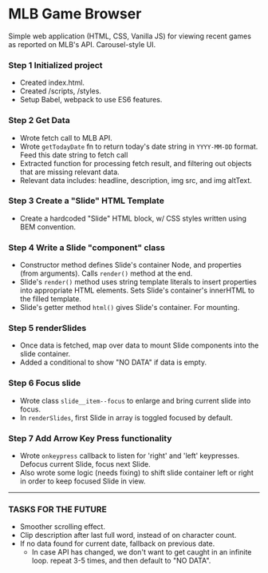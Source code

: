 # MLB Game Browser

Simple web application (HTML, CSS, Vanilla JS) for viewing recent games as reported on MLB's API. Carousel-style UI.

### Step 1 Initialized project

- Created index.html.
- Created /scripts, /styles.
- Setup Babel, webpack to use ES6 features.

### Step 2 Get Data

- Wrote fetch call to MLB API.
- Wrote `getTodayDate` fn to return today's date string in `YYYY-MM-DD` format. Feed this date string to fetch call
- Extracted function for processing fetch result, and filtering out objects that are missing relevant data. 
- Relevant data includes: headline, description, img src, and img altText.

### Step 3 Create a "Slide" HTML Template

- Create a hardcoded "Slide" HTML block, w/ CSS styles written using BEM convention. 

### Step 4 Write a Slide "component" class

- Constructor method defines Slide's container Node, and properties (from arguments). Calls `render()` method at the end. 
- Slide's `render()` method uses string template literals to insert properties into appropriate HTML elements. Sets Slide's container's innerHTML to the filled template.
- Slide's getter method `html()` gives Slide's container. For mounting.

### Step 5 renderSlides
- Once data is fetched, map over data to mount Slide components into the slide container. 
- Added a conditional to show "NO DATA" if data is empty.

### Step 6 Focus slide
- Wrote class `slide__item--focus` to enlarge and bring current slide into focus. 
- In `renderSlides`, first Slide in array is toggled focused by default.

### Step 7 Add Arrow Key Press functionality
- Wrote `onkeypress` callback to listen for 'right' and 'left' keypresses. Defocus current Slide, focus next Slide.
- Also wrote some logic (needs fixing) to shift slide container left or right in order to keep focused Slide in view.

- - -

### TASKS FOR THE FUTURE

- Smoother scrolling effect.
- Clip description after last full word, instead of on character count.
- If no data found for current date, fallback on previous date.
    - In case API has changed, we don't want to get caught in an infinite loop. repeat 3-5 times, and then default to "NO DATA".
